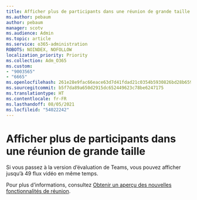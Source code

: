 ```yaml
---
title: Afficher plus de participants dans une réunion de grande taille
ms.author: pebaum
author: pebaum
manager: scotv
ms.audience: Admin
ms.topic: article
ms.service: o365-administration
ROBOTS: NOINDEX, NOFOLLOW
localization_priority: Priority
ms.collection: Adm_O365
ms.custom:
- "9003565"
- "6665"
ms.openlocfilehash: 261e28e9fac66eace63d7d41fdad21c0354b5930826bd28b659ce5e3d159655f
ms.sourcegitcommit: b5f7da89a650d2915dc652449623c78be6247175
ms.translationtype: HT
ms.contentlocale: fr-FR
ms.lasthandoff: 08/05/2021
ms.locfileid: "54022242"
---
```

# <a name="see-more-participants-in-a-large-meeting"></a>Afficher plus de participants dans une réunion de grande taille

Si vous passez à la version d’évaluation de Teams, vous pouvez afficher jusqu’à 49 flux vidéo en même temps.

Pour plus d’informations, consultez [Obtenir un aperçu des nouvelles fonctionnalités de réunion](https://support.microsoft.com/office/04533e91-3203-4530-a1c0-8f77c0731699).
